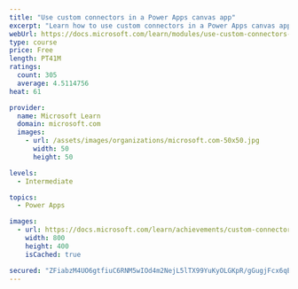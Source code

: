 ```yaml
---
title: "Use custom connectors in a Power Apps canvas app"
excerpt: "Learn how to use custom connectors in a Power Apps canvas app."
webUrl: https://docs.microsoft.com/learn/modules/use-custom-connectors-in-powerapps-canvas-app/
type: course
price: Free
length: PT41M
ratings:
  count: 305
  average: 4.5114756
heat: 61

provider:
  name: Microsoft Learn
  domain: microsoft.com
  images:
    - url: /assets/images/organizations/microsoft.com-50x50.jpg
      width: 50
      height: 50

levels:
  - Intermediate

topics:
  - Power Apps

images:
  - url: https://docs.microsoft.com/learn/achievements/custom-connectors-social.png
    width: 800
    height: 400
    isCached: true

secured: "ZFiabzM4UO6gtfiuC6RNM5wIOd4m2NejL5lTX99YuKyOLGKpR/gGugjFcx6qEH2qNfseL1R0PjttuKpwFaLLOtbghhYEtDXZoUxMizAr3SrLJqABhogCnBA/661bk/tkscESgWIw5KXds75VRKm6T0sNL3TvppaAqX+R4WimuoSbniLFiJUUk7p6lSUGQEbXyk8VNEadLs42+yj/yON+A93Vx7+f1uvrTDx4aMl/t0hGpTgPjEDQyvaTP9o1I2IWuRf6EgWfyR5mFTmTlWLTgLJFk5UbgUlr7Wj0tQ9U60FbcD34hvNluxfNk6JpBT7dxWXwwUeRhrzR8wZYOhlm1Ak131jDhLTW1wobAMsUv3zD8Rvacq40oXr4BOAR+UoRK6Aa4C9ppcb8KEvOoz3FgQ==;gttq3UNbb8S3ufKk8Khraw=="
---
```


